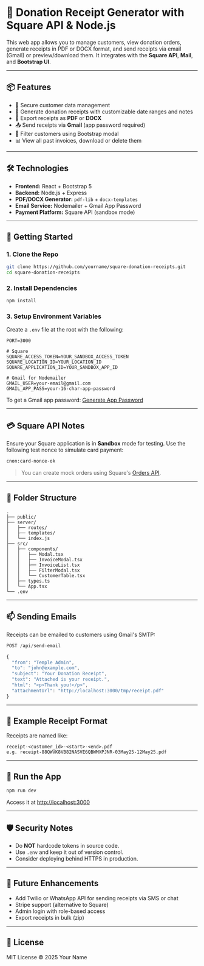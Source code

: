 # 🧾 Donation Receipt Generator with Square API & Node.js

This web app allows you to manage customers, view donation orders, generate receipts in PDF or DOCX format, and send receipts via email (Gmail) or preview/download them. It integrates with the **Square API**, **Mail**, and **Bootstrap UI**.

---

## 📦 Features

- 🔐 Secure customer data management
- 🧾 Generate donation receipts with customizable date ranges and notes
- 📄 Export receipts as **PDF** or **DOCX**
- 📤 Send receipts via **Gmail** (app password required)
- 📅 Filter customers using Bootstrap modal
- 📊 View all past invoices, download or delete them

---

## 🛠 Technologies

- **Frontend:** React + Bootstrap 5
- **Backend:** Node.js + Express
- **PDF/DOCX Generator:** `pdf-lib` + `docx-templates`
- **Email Service:** Nodemailer + Gmail App Password
- **Payment Platform:** Square API (sandbox mode)

---

## 🚀 Getting Started

### 1. Clone the Repo

```bash
git clone https://github.com/yourname/square-donation-receipts.git
cd square-donation-receipts
```

### 2. Install Dependencies

```bash
npm install
```

### 3. Setup Environment Variables

Create a `.env` file at the root with the following:

```env
PORT=3000

# Square
SQUARE_ACCESS_TOKEN=YOUR_SANDBOX_ACCESS_TOKEN
SQUARE_LOCATION_ID=YOUR_LOCATION_ID
SQUARE_APPLICATION_ID=YOUR_SANDBOX_APP_ID

# Gmail for Nodemailer
GMAIL_USER=your-email@gmail.com
GMAIL_APP_PASS=your-16-char-app-password
```

To get a Gmail app password: [Generate App Password](https://myaccount.google.com/apppasswords)

---

## 💳 Square API Notes

Ensure your Square application is in **Sandbox** mode for testing. Use the following test nonce to simulate card payment:

```bash
cnon:card-nonce-ok
```

> You can create mock orders using Square's [Orders API](https://developer.squareup.com/reference/square/orders-api).

---

## 📂 Folder Structure

```
.
├── public/
├── server/
│   ├── routes/
│   ├── templates/
│   └── index.js
├── src/
│   ├── components/
│   │   ├── Modal.tsx
│   │   ├── InvoiceModal.tsx
│   │   ├── InvoiceList.tsx
│   │   ├── FilterModal.tsx
│   │   └── CustomerTable.tsx
│   ├── types.ts
│   └── App.tsx
└── .env
```

---

## 📫 Sending Emails

Receipts can be emailed to customers using Gmail's SMTP:

```ts
POST /api/send-email

{
  "from": "Temple Admin",
  "to": "john@example.com",
  "subject": "Your Donation Receipt",
  "text": "Attached is your receipt.",
  "html": "<p>Thank you!</p>",
  "attachmentUrl": "http://localhost:3000/tmp/receipt.pdf"
}
```

---

## 📄 Example Receipt Format

Receipts are named like:

```
receipt-<customer_id>-<start>-<end>.pdf
e.g. receipt-88QWVK8VB82NASVE6QBWMXPJNR-03May25-12May25.pdf
```

---

## 🧪 Run the App

```bash
npm run dev
```

Access it at [http://localhost:3000](http://localhost:3000)

---

## 🛡 Security Notes

- Do **NOT** hardcode tokens in source code.
- Use `.env` and keep it out of version control.
- Consider deploying behind HTTPS in production.

---

## 🧠 Future Enhancements

- Add Twilio or WhatsApp API for sending receipts via SMS or chat
- Stripe support (alternative to Square)
- Admin login with role-based access
- Export receipts in bulk (zip)

---

## 📖 License

MIT License © 2025 Your Name
